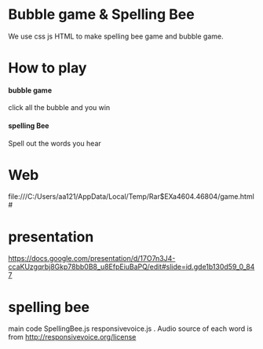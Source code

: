 # Bubble game & Spelling Bee 
 We use css js HTML to make spelling bee game and bubble game.
 


# How to play
#### bubble game 
click all the bubble and you win
#### spelling Bee 
Spell out the words you hear

# Web 
file:///C:/Users/aa121/AppData/Local/Temp/Rar$EXa4604.46804/game.html#



# presentation
https://docs.google.com/presentation/d/17O7n3J4-ccaKUzgqrbj8Gkp78bb0B8_u8EfpEiuBaPQ/edit#slide=id.gde1b130d59_0_847



# spelling bee
main code 
SpellingBee.js
responsivevoice.js .
Audio source of each word is from  http://responsivevoice.org/license
